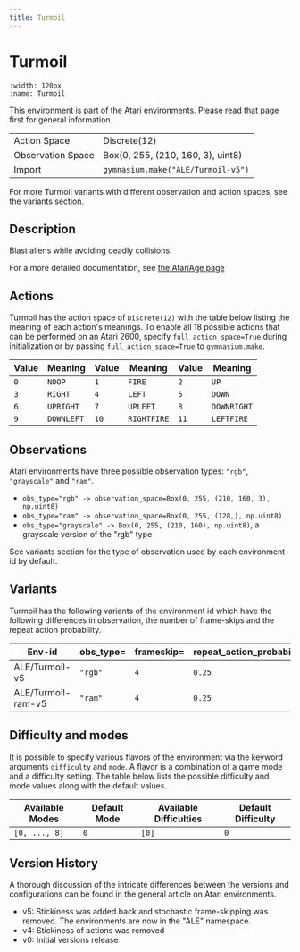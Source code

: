 ```yaml
---
title: Turmoil
---
```


# Turmoil

```{figure} ../../_static/videos/atari/turmoil.gif
:width: 120px
:name: Turmoil
```

This environment is part of the <a href='..'>Atari environments</a>. Please read that page first for general information.

|   |   |
|---|---|
| Action Space | Discrete(12) |
| Observation Space | Box(0, 255, (210, 160, 3), uint8) |
| Import | `gymnasium.make("ALE/Turmoil-v5")` |

For more Turmoil variants with different observation and action spaces, see the variants section.

## Description

Blast aliens while avoiding deadly collisions.

For a more detailed documentation, see [the AtariAge page](https://atariage.com/manual_html_page.php?SoftwareLabelID=571)

## Actions

Turmoil has the action space of `Discrete(12)` with the table below listing the meaning of each action's meanings.
To enable all 18 possible actions that can be performed on an Atari 2600, specify `full_action_space=True` during
initialization or by passing `full_action_space=True` to `gymnasium.make`.

| Value   | Meaning    | Value   | Meaning     | Value   | Meaning     |
|---------|------------|---------|-------------|---------|-------------|
| `0`     | `NOOP`     | `1`     | `FIRE`      | `2`     | `UP`        |
| `3`     | `RIGHT`    | `4`     | `LEFT`      | `5`     | `DOWN`      |
| `6`     | `UPRIGHT`  | `7`     | `UPLEFT`    | `8`     | `DOWNRIGHT` |
| `9`     | `DOWNLEFT` | `10`    | `RIGHTFIRE` | `11`    | `LEFTFIRE`  |

## Observations

Atari environments have three possible observation types: `"rgb"`, `"grayscale"` and `"ram"`.

- `obs_type="rgb" -> observation_space=Box(0, 255, (210, 160, 3), np.uint8)`
- `obs_type="ram" -> observation_space=Box(0, 255, (128,), np.uint8)`
- `obs_type="grayscale" -> Box(0, 255, (210, 160), np.uint8)`, a grayscale version of the "rgb" type

See variants section for the type of observation used by each environment id by default.



## Variants

Turmoil has the following variants of the environment id which have the following differences in observation,
the number of frame-skips and the repeat action probability.

| Env-id             | obs_type=   | frameskip=   | repeat_action_probability=   |
|--------------------|-------------|--------------|------------------------------|
| ALE/Turmoil-v5     | `"rgb"`     | `4`          | `0.25`                       |
| ALE/Turmoil-ram-v5 | `"ram"`     | `4`          | `0.25`                       |

## Difficulty and modes

It is possible to specify various flavors of the environment via the keyword arguments `difficulty` and `mode`.
A flavor is a combination of a game mode and a difficulty setting. The table below lists the possible difficulty and mode values
along with the default values.

| Available Modes   | Default Mode   | Available Difficulties   | Default Difficulty   |
|-------------------|----------------|--------------------------|----------------------|
| `[0, ..., 8]`     | `0`            | `[0]`                    | `0`                  |

## Version History

A thorough discussion of the intricate differences between the versions and configurations can be found in the general article on Atari environments.

* v5: Stickiness was added back and stochastic frame-skipping was removed. The environments are now in the "ALE" namespace.
* v4: Stickiness of actions was removed
* v0: Initial versions release

